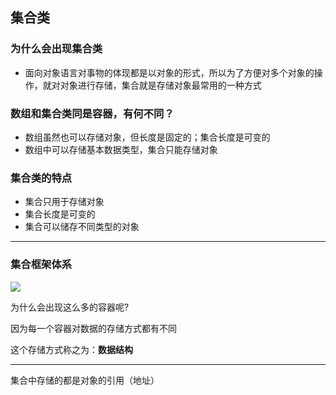 ## 集合类

### 为什么会出现集合类

- 面向对象语言对事物的体现都是以对象的形式，所以为了方便对多个对象的操作，就对对象进行存储，集合就是存储对象最常用的一种方式

### 数组和集合类同是容器，有何不同？

+ 数组虽然也可以存储对象，但长度是固定的；集合长度是可变的
+ 数组中可以存储基本数据类型，集合只能存储对象

### 集合类的特点

+ 集合只用于存储对象
+ 集合长度是可变的
+ 集合可以储存不同类型的对象

---

### 集合框架体系

![](http://www.runoob.com/wp-content/uploads/2014/01/2243690-9cd9c896e0d512ed.gif)

为什么会出现这么多的容器呢?

因为每一个容器对数据的存储方式都有不同

这个存储方式称之为：**数据结构**

---

集合中存储的都是对象的引用（地址）